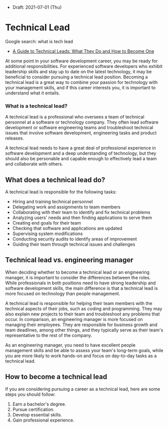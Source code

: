 * Draft: 2021-07-01 (Thu)

# Technical Lead

Google search: what is tech lead

* [A Guide to Technical Leads: What They Do and How to Become One](https://www.indeed.com/career-advice/finding-a-job/technical-lead)

At some point in your software development career, you may be ready for additional responsibilities. For experienced software developers who exhibit leadership skills and stay up to date on the latest technology, it may be beneficial to consider pursuing a technical lead position. Becoming a technical lead is a great way to combine your passion for technology with your management skills, and if this career interests you, it is important to understand what it entails.



### What is a technical lead?

A technical lead is a professional who oversees a team of technical personnel at a software or technology company. They often lead software development or software engineering teams and troubleshoot technical issues that involve software development, engineering tasks and product releases.

A technical lead needs to have a great deal of professional experience in software development and a deep understanding of technology, but they should also be personable and capable enough to effectively lead a team and collaborate with others.

## What does a technical lead do?

A technical lead is responsible for the following tasks:

- Hiring and training technical personnel
- Delegating work and assignments to team members
- Collaborating with their team to identify and fix technical problems
- Analyzing users' needs and then finding applications to serve them
- Creating end goals for their team
- Checking that software and applications are updated
- Supervising system modifications
- Conducting security audits to identify areas of improvement
- Guiding their team through technical issues and challenges

## Technical lead vs. engineering manager

When deciding whether to become a technical lead or an engineering manager, it is important to consider the differences between the roles. While professionals in both positions need to have strong leadership and software development skills, the main difference is that a technical lead is more focused on technology than people management.

A technical lead is responsible for helping their team members with the technical aspects of their jobs, such as coding and programming. They may also explain new projects to their team and troubleshoot any problems that occur. In comparison, an engineering manager is more focused on managing their employees. They are responsible for business growth and team deadlines, among other things, and they typically serve as their team's representative to the rest of the company.

As an engineering manager, you need to have excellent people management skills and be able to assess your team's long-term goals, while you are more likely to work hands-on and focus on day-to-day tasks as a technical lead.

## How to become a technical lead

If you are considering pursuing a career as a technical lead, here are some steps you should follow:

1. Earn a bachelor's degree.
2. Pursue certification.
3. Develop essential skills.
4. Gain professional experience.